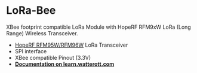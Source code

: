 # LoRa-Bee
XBee footprint compatible LoRa Module with HopeRF RFM9xW LoRa (Long Range) Wireless Transceiver.

* [HopeRF RFM95W/RFM96W](http://www.hoperf.com/rf_transceiver/lora/) LoRa Transceiver
* SPI interface
* XBee compatible Pinout (3.3V)
* **[Documentation on learn.watterott.com](http://learn.watterott.com/bee-modules/lora/)**
